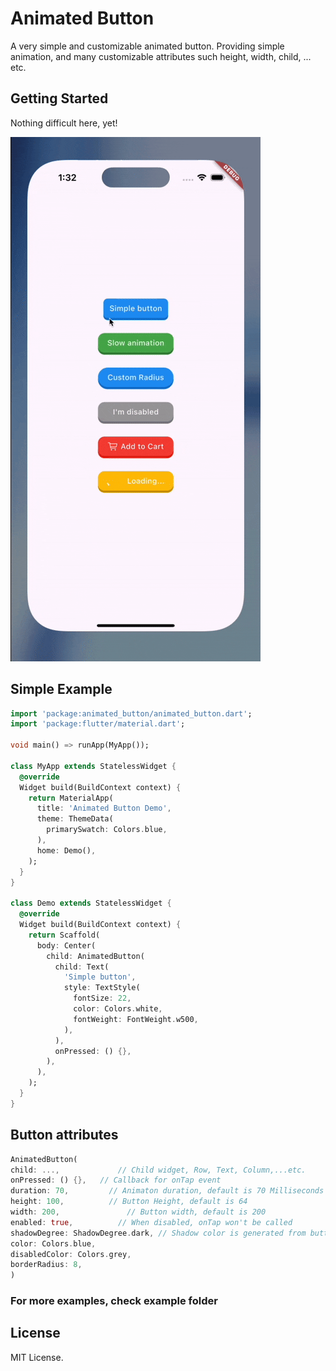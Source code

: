 # Animated Button

A very simple and customizable animated button.
Providing simple animation, and many customizable attributes such height, width, child, ... etc.


## Getting Started

Nothing difficult here, yet!

![](https://raw.githubusercontent.com/Emadeddin-eibo/animated_button/master/giphy.gif)

## Simple Example
```dart
import 'package:animated_button/animated_button.dart';
import 'package:flutter/material.dart';

void main() => runApp(MyApp());

class MyApp extends StatelessWidget {
  @override
  Widget build(BuildContext context) {
    return MaterialApp(
      title: 'Animated Button Demo',
      theme: ThemeData(
        primarySwatch: Colors.blue,
      ),
      home: Demo(),
    );
  }
}

class Demo extends StatelessWidget {
  @override
  Widget build(BuildContext context) {
    return Scaffold(
      body: Center(
        child: AnimatedButton(
          child: Text(
            'Simple button',
            style: TextStyle(
              fontSize: 22,
              color: Colors.white,
              fontWeight: FontWeight.w500,
            ),
          ),
          onPressed: () {},
        ),
      ),
    );
  }
}
```

## Button attributes

```dart
AnimatedButton(
child: ...,			    // Child widget, Row, Text, Column,...etc.
onPressed: () {},  	// Callback for onTap event
duration: 70,  		  // Animaton duration, default is 70 Milliseconds
height: 100,  		  // Button Height, default is 64
width: 200,  			  // Button width, default is 200
enabled: true,  		// When disabled, onTap won't be called
shadowDegree: ShadowDegree.dark, // Shadow color is generated from button color,
color: Colors.blue,
disabledColor: Colors.grey,
borderRadius: 8,
)

```

### For more examples, check example folder

## License
MIT License.
